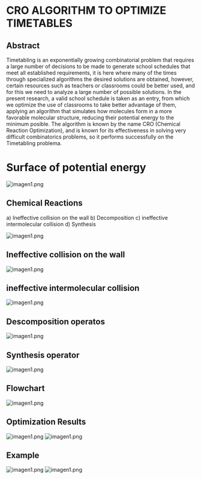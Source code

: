 # CRO ALGORITHM TO OPTIMIZE TIMETABLES

## Abstract
Timetabling is an exponentially growing combinatorial problem that requires a large number of decisions to be made to generate school schedules that meet all established requirements, it is here where many of the times through specialized algorithms the desired solutions are obtained, however, certain resources such as teachers or classrooms could be better used, and for this we need to analyze a large number of possible solutions.
In the present research, a valid school schedule is taken as an entry, from which we optimize the use of classrooms to take better advantage of them, applying an algorithm that simulates how molecules form in a more favorable molecular structure, reducing their potential energy to the minimum posible. The algorithm is known by the name CRO (Chemical Reaction Optimization), and is known for its effectiveness in solving very difficult combinatorics problems, so it performs successfully on the Timetabling problema.

# Surface of potential energy
![imagen1.png](https://raw.githubusercontent.com/ivanmedina/CRO2Timetabling/main/assets/Imagen1.png)

## Chemical Reactions
a)	Ineffective collision on the wall
b)	 Decomposition
c)	ineffective intermolecular collision
d)	Synthesis

![imagen1.png](https://raw.githubusercontent.com/ivanmedina/CRO2Timetabling/main/assets/Imagen2.png)

## Ineffective collision on the wall
 ![imagen1.png](https://raw.githubusercontent.com/ivanmedina/CRO2Timetabling/main/assets/Imagen3.png)

## ineffective intermolecular collision
 ![imagen1.png](https://raw.githubusercontent.com/ivanmedina/CRO2Timetabling/main/assets/Imagen4.png)
 
## Descomposition operatos
 ![imagen1.png](https://raw.githubusercontent.com/ivanmedina/CRO2Timetabling/main/assets/Imagen5.png)

## Synthesis operator
 ![imagen1.png](https://raw.githubusercontent.com/ivanmedina/CRO2Timetabling/main/assets/Imagen6.png)
 


## Flowchart
![imagen1.png](https://raw.githubusercontent.com/ivanmedina/CRO2Timetabling/main/assets/Imagen7.png)

## Optimization Results

![imagen1.png](https://raw.githubusercontent.com/ivanmedina/CRO2Timetabling/main/assets/Imagen8.png)
![imagen1.png](https://raw.githubusercontent.com/ivanmedina/CRO2Timetabling/main/assets/Imagen9.png)

## Example
![imagen1.png](https://raw.githubusercontent.com/ivanmedina/CRO2Timetabling/main/assets/Imagen10.png)
![imagen1.png](https://raw.githubusercontent.com/ivanmedina/CRO2Timetabling/main/assets/Imagen11.png)